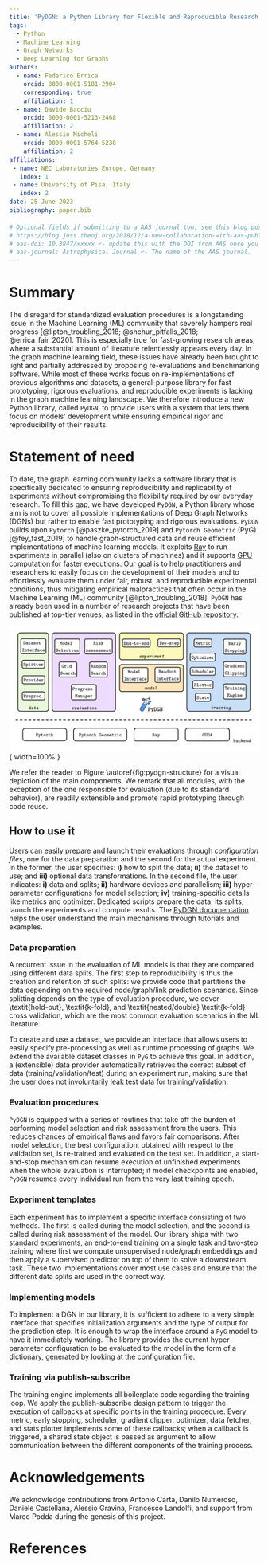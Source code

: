 ```yaml
---
title: 'PyDGN: a Python Library for Flexible and Reproducible Research on Deep Learning for Graphs'
tags:
  - Python
  - Machine Learning
  - Graph Networks
  - Deep Learning for Graphs
authors:
  - name: Federico Errica
    orcid: 0000-0001-5181-2904
    corresponding: true
    affiliation: 1
  - name: Davide Bacciu
    orcid: 0000-0001-5213-2468
    affiliation: 2
  - name: Alessio Micheli
    orcid: 0000-0001-5764-5238
    affiliation: 2
affiliations:
 - name: NEC Laboratories Europe, Germany
   index: 1
 - name: University of Pisa, Italy
   index: 2
date: 25 June 2023
bibliography: paper.bib

# Optional fields if submitting to a AAS journal too, see this blog post:
# https://blog.joss.theoj.org/2018/12/a-new-collaboration-with-aas-publishing
# aas-doi: 10.3847/xxxxx <- update this with the DOI from AAS once you know it.
# aas-journal: Astrophysical Journal <- The name of the AAS journal.
---
```


# Summary

The disregard for standardized evaluation procedures is a longstanding issue in the Machine Learning (ML) community that severely hampers real progress [@lipton_troubling_2018; @shchur_pitfalls_2018; @errica_fair_2020]. This is especially true for fast-growing research areas, where a substantial amount of literature relentlessly appears every day. In the graph machine learning field, these issues have already been brought to light and partially addressed by proposing re-evaluations and benchmarking software. While most of these works focus on re-implementations of previous algorithms and datasets, a general-purpose library for fast prototyping, rigorous evaluations, and reproducible experiments is lacking in the graph machine learning landscape. We therefore introduce a new Python library, called `PyDGN`, to provide users with a system that lets them focus on models' development while ensuring empirical rigor and reproducibility of their results.

# Statement of need

To date, the graph learning community lacks a software library that is specifically dedicated to ensuring reproducibility and replicability of experiments without compromising the flexibility required by our everyday research. To fill this gap, we have developed `PyDGN`, a Python library whose aim is not to cover all possible implementations of Deep Graph Networks (DGNs) but rather to enable fast prototyping and rigorous evaluations. `PyDGN` builds upon `Pytorch` [@paszke_pytorch_2019] and `Pytorch Geometric` (PyG) [@fey_fast_2019] to handle graph-structured data and reuse efficient implementations of machine learning models. It exploits [Ray](https://www.ray.io/) to run experiments in parallel (also on clusters of machines) and it supports [GPU](https://developer.nvidia.com/cuda-toolkit) computation for faster executions. Our goal is to help practitioners and researchers to easily focus on the development of their models and to effortlessly evaluate them under fair, robust, and reproducible experimental conditions, thus mitigating empirical malpractices that often occur in the Machine Learning (ML) community [@lipton_troubling_2018]. `PyDGN` has already been used in a number of research projects that have been published at top-tier venues, as listed in the [official GitHub repository](https://github.com/diningphil/PyDGN).

![PyDGN is logically organized into different modules that cover specific aspects of the entire evaluation's pipeline, from data creation to a model's risk assessment.\label{fig:pydgn-structure}](paper.png){ width=100% }

We refer the reader to Figure \autoref{fig:pydgn-structure} for a visual depiction of the main components. We remark that all modules, with the exception of the one responsible for evaluation (due to its standard behavior), are readily extensible and promote rapid prototyping through code reuse.

## How to use it
Users can easily prepare and launch their evaluations through *configuration files*, one for the data preparation and the second for the actual experiment. In the former, the user specifies: **i)** how to split the data; **ii)** the dataset to use; and **iii)** optional data transformations. In the second file, the user indicates: **i)** data and splits; **ii)** hardware devices and parallelism; **iii)** hyper-parameter configurations for model selection; **iv)** training-specific details like metrics and optimizer. Dedicated scripts prepare the data, its splits, launch the experiments and compute results. The [PyDGN documentation](https://pydgn.readthedocs.io/) helps the user understand the main mechanisms through tutorials and examples.

### Data preparation
A recurrent issue in the evaluation of ML models is that they are compared using different data splits. The first step to reproducibility is thus the creation and retention of such splits: we provide code that partitions the data depending on the required node/graph/link prediction scenarios. Since splitting depends on the type of evaluation procedure, we cover \textit{hold-out}, \textit{k-fold}, and \textit{nested/double} \textit{k-fold} cross validation, which are the most common evaluation scenarios in the ML literature.

To create and use a dataset, we provide an interface that allows users to easily specify pre-processing as well as runtime processing of graphs. We extend the available dataset classes in `PyG` to achieve this goal. In addition, a (extensible) data provider automatically retrieves the correct subset of data (training/validation/test) during an experiment run, making sure that the user does not involuntarily leak test data for training/validation.

### Evaluation procedures
`PyDGN` is equipped with a series of routines that take off the burden of performing model selection and risk assessment from the users. This reduces chances of empirical flaws and favors fair comparisons. After model selection,  the best configuration, obtained with respect to the validation set, is re-trained and evaluated on the test set. In addition, a start-and-stop mechanism can resume execution of unfinished experiments when the whole evaluation is interrupted; if model checkpoints are enabled, `PyDGN` resumes every individual run from the very last training epoch.

### Experiment templates
Each experiment has to implement a specific interface consisting of two methods. The first is called during the model selection, and the second is called during risk assessment of the model. Our library ships with two standard experiments, an end-to-end training on a single task and two-step training where first we compute unsupervised node/graph embeddings and then apply a supervised predictor on top of them to solve a downstream task. These two implementations cover most use cases and ensure that the different data splits are used in the correct way.

### Implementing models
To implement a DGN in our library, it is sufficient to adhere to a very simple interface that specifies initialization arguments and the type of output for the prediction step. It is enough to wrap the interface around a `PyG` model to have it immediately working. The library provides the current hyper-parameter configuration to be evaluated to the model in the form of a dictionary, generated by looking at the configuration file.

### Training via publish-subscribe
The training engine implements all boilerplate code regarding the training loop. We apply the publish-subscribe design pattern to trigger the execution of callbacks at specific points in the training procedure. Every metric, early stopping, scheduler, gradient clipper, optimizer, data fetcher, and stats plotter implements some of these callbacks; when a callback is triggered, a shared state object is passed as argument to allow communication between the different components of the training process.

# Acknowledgements

We acknowledge contributions from Antonio Carta, Danilo Numeroso, Daniele Castellana, Alessio Gravina, Francesco Landolfi, and support from Marco Podda during the genesis of this project.

# References
